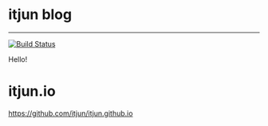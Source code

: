  # itjun blog

---
[![Build Status](https://travis-ci.com/itjun/blog.svg?branch=main)](https://travis-ci.com/itjun/blog)

Hello!

# itjun.io
https://github.com/itjun/itjun.github.io
